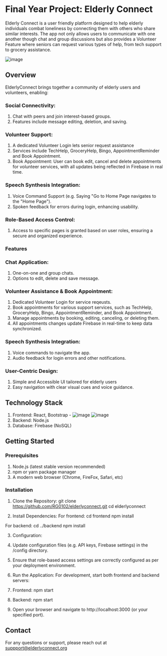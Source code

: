 ﻿# Final Year Project: Elderly Connect

Elderly Connect is a user friendly platform designed to help elderly individuals combat loneliness by connecting them with others who share similar interests. The app not only allows users to communicate with one another though chat and group discussions but also provides a Volunteer Feature where seniors can request various types of help, from tech support to grocery assistance. 

![image](https://github.com/user-attachments/assets/84d08276-d6d6-4bfd-a4c7-a11cad4a0890)

## Overview
ElderlyConnect brings together a community of elderly users and volunteers, enabling:
### Social Connectivity:
1. Chat with peers and join interest-based groups.
2. Features include message editing, deletion, and saving.

### Volunteer Support:
1. A dedicated Volunteer Login lets senior request assistance
2. Services include TechHelp, GroceryHelp, Bingo, AppointmentReminder and Book Appointment.
3. Book Appointment: User can book edit, cancel and delete appointments for volunteer services, with all updates being reflected in Firebase in real time.

### Speech Synthesis Integration:
1. Voice Command Support (e.g. Saying "Go to Home Page navigates to the "Home Page").
2. Spoken feedback for errors during login, enhancing usability.

### Role-Based Access Control:
1. Access to specific pages is granted based on user roles, ensuring a secure and organized experience.

### Features
### Chat Application:
1. One-on-one and group chats.
2. Options to edit, delete and save message.

### Volunteer Assistance & Book Appointment:
1. Dedicated Volunteer Login for service reqeusts.
2. Book appointments for various support services, such as TechHelp, GroceryHelp, Bingo, AppointmentReminder, and Book Appointment.
3. Manage appointments by booking, editing, canceling, or deleting them.
4. All appointments changes update Firebase in real-time to keep data synchronized.
   
### Speech Synthesis Integration:
1. Voice commands to navigate the app.
2. Audio feedback for login errors and other notifications.

### User-Centric Design:
1. Simple and Accessible UI tailored for elderly users
2. Easy navigation with clear visual cues and voice guidance.

## Technology Stack
1. Frontend: React, Bootstrap - ![image](https://github.com/user-attachments/assets/535571e0-d6c0-4364-95e0-daa0cc0bb319)
   ![image](https://github.com/user-attachments/assets/90c571bb-7507-4677-8a0a-fa9c6141f4f6)
3. Backend: Node.js
4. Database: Firebase (NoSQL)

## Getting Started

### Prerequisites

1. Node.js (latest stable version recommended)
2. npm or yarn package manager
3. A modern web browser (Chrome, FireFox, Safari, etc)

### Installation
1. Clone the Repository:
git clone https://github.com/RG0102/elderlyconnect.git
cd elderlyconnect

2. Install Dependencies:
For frontend:
cd frontend
npm install

For backend:
cd ../backend
npm install

3. Configuration:
1. Update configuration files (e.g. API keys, Firebase settings) in the /config directory.
2. Ensure that role-based access settings are correctly configured as per your deployment environment.

4. Run the Application:
For development, start both frontend and backend servers:

1. Frontend:
npm start

2. Backend:
npm start

3. Open your browser and navigate to http://localhost:3000 (or your specified port).

## Contact 
For any questions or support, please reach out at suppport@elderlyconnect.org




